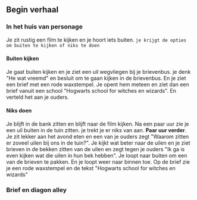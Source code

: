 ## Begin verhaal
### In het huis van personage
Je zit rustig een film te kijken en je hoort iets buiten. `je krijgt de opties om buiten te kijken of niks te doen`
#### Buiten kijken
Je gaat buiten kijken en je ziet een uil wegvliegen bij je brievenbus. je denk "He wat vreemd" en besluit om te gaan kijken in de brievenbus. En je ziet een brief met een rode waxstempel. Je opent hem meteen en ziet dan een brief vanuit een school "Hogwarts school for witches en wizards". 
En verteld het aan je ouders.

#### Niks doen
Je blijft in de bank zitten en blijft naar de film kijken. 
Na een paar uur zie je een uil buiten in de tuin zitten. je trekt je er niks van aan. **Paar uur verder**. Je zit lekker aan het avond eten en een van je ouders zegt "Waarom zitten er zoveel uilen bij ons in de tuin?". Je kijkt wat beter naar de uilen en je ziet brieven in de bekken zitten van de uilen en zegt tegen je ouders "Ik ga is even kijken wat die uilen in hun bek hebben". Je loopt naar buiten om een van de brieven te pakken. En je loopt weer naar binnen toe. Op de brief zie je een rode waxstempel  en de tekst "Hogwarts school for witches en wizards"

### Brief en diagon alley
